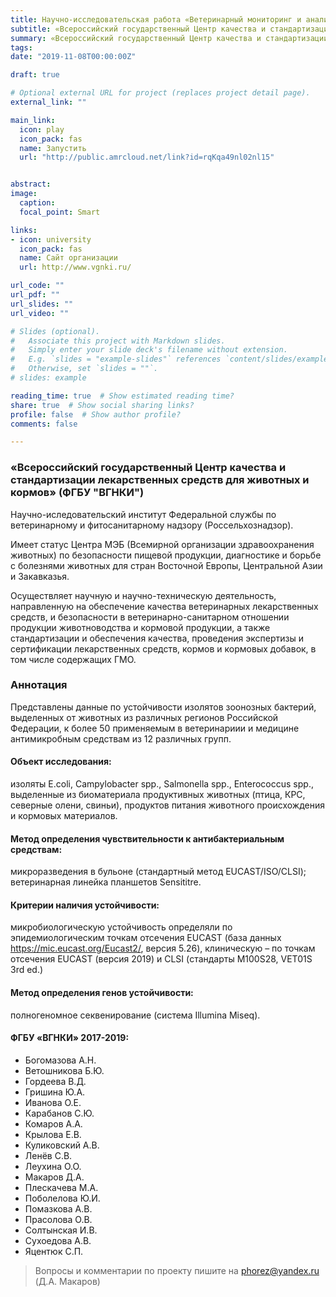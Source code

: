 ```yaml
---
title: Научно-исследовательская работа «Ветеринарный мониторинг и анализ риска антибиотикорезистентности зоонозных бактерий»
subtitle: «Всероссийский государственный Центр качества и стандартизации лекарственных средств для животных и кормов» (ФГБУ «ВГНКИ») 
summary: «Всероссийский государственный Центр качества и стандартизации лекарственных средств для животных и кормов» (ФГБУ «ВГНКИ») 
tags:
date: "2019-11-08T00:00:00Z"

draft: true

# Optional external URL for project (replaces project detail page).
external_link: "" 

main_link: 
  icon: play
  icon_pack: fas
  name: Запустить
  url: "http://public.amrcloud.net/link?id=rqKqa49nl02nl15"


abstract: 
image:
  caption: 
  focal_point: Smart

links:
- icon: university
  icon_pack: fas
  name: Сайт организации
  url: http://www.vgnki.ru/

url_code: ""
url_pdf: ""
url_slides: ""
url_video: ""

# Slides (optional).
#   Associate this project with Markdown slides.
#   Simply enter your slide deck's filename without extension.
#   E.g. `slides = "example-slides"` references `content/slides/example-slides.md`.
#   Otherwise, set `slides = ""`.
# slides: example

reading_time: true  # Show estimated reading time?
share: true  # Show social sharing links?
profile: false  # Show author profile?
comments: false 

---
```


### «Всероссийский государственный Центр качества и стандартизации лекарственных средств для животных и кормов» (ФГБУ "ВГНКИ")

Научно-иследовательский институт Федеральной службы по ветеринарному и фитосанитарному надзору (Россельхознадзор).

Имеет статус Центра МЭБ (Всемирной организации здравоохранения животных) по безопасности пищевой продукции, диагностике и борьбе с болезнями животных для стран Восточной Европы, Центральной Азии и Закавказья.

Осуществляет научную и научно-техническую деятельность, направленную на обеспечение качества ветеринарных лекарственных средств, и безопасности в ветеринарно-санитарном отношении продукции животноводства и кормовой продукции, а также стандартизации и обеспечения качества, проведения экспертизы и сертификации лекарственных средств, кормов и кормовых добавок, в том числе содержащих ГМО.

### Аннотация

Представлены данные по устойчивости изолятов зоонозных бактерий, выделенных от животных из различных регионов Российской Федерации, к более 50 применяемым в ветеринариии и медицине антимикробным средствам из 12 различных групп.

#### Объект исследования: 

изоляты E.coli, Campylobacter spp., Salmonella spp., Enterococcus spp., выделенные из биоматериала продуктивных животных (птица, КРС, северные олени, свиньи), продуктов питания животного происхождения и кормовых материалов. 

#### Метод определения чувствительности к антибактериальным средствам:

микроразведения в бульоне (стандартный метод EUCAST/ISO/CLSI); ветеринарная линейка планшетов Sensititre.

#### Критерии наличия устойчивости: 

микробиологическую устойчивость определяли по эпидемиологическим точкам отсечения EUCAST (база данных https://mic.eucast.org/Eucast2/, версия 5.26), клиническую – по точкам отсечения EUCAST (версия 2019) и СLSI (стандарты M100S28, VET01S 3rd ed.)

#### Метод определения генов устойчивости: 

полногеномное секвенирование (система Illumina Miseq).

#### ФГБУ «ВГНКИ» 2017-2019:  

- Богомазова А.Н. 
- Ветошникова Б.Ю. 
- Гордеева В.Д. 
- Гришина Ю.А. 
- Иванова О.Е. 
- Карабанов С.Ю. 
- Комаров А.А.
- Крылова Е.В. 
- Куликовский А.В. 
- Ленёв С.В. 
- Леухина О.О.
- Макаров Д.А.
- Плескачева М.А.
- Поболелова Ю.И. 
- Помазкова А.В. 
- Прасолова О.В. 
- Солтынская И.В. 
- Сухоедова А.В. 
- Яцентюк С.П.

> Вопросы и комментарии по проекту пишите на [phorez@yandex.ru](mailto:phorez@yandex.ru) (Д.А. Макаров)

